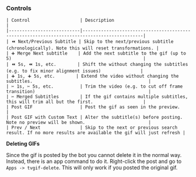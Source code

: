 ### Controls

```
| Control                   | Description                                                                                 | 
|---------------------------|---------------------------------------------------------------------------------------------|
| ⏪ Next/Previous Subtitle | Skip to the next/previous subtitle (chronologically). Note this will reset transformations. |
| ➕ Merge Next subtitle    | Add the next subtitle to the gif (up to 5)                                                  |
| ⏪ 5s, ⏪ 1s, etc.        | Shift the without changing the subtitles (e.g. to fix minor alignment issues)               | 
| ➕ 1s, ➕ 5s, etc.        | Extend the video without changing the subtitles.                                            | 
| ✂ 1s, ✂ 5s, etc.          | Trim the video (e.g. to cut off frame transition)                                           |
| ✂ Merged Subtitles        | If the gif contains multiple subtitles, this will trim all but the first.                   |
| Post GIF                  | Post the gif as seen in the preview.                                                        | 
| Post GIF with Custom Text | Alter the subtitle(s) before posting. Note no preview will be shown.                        |
| Prev / Next               | Skip to the next or previous search result. If no more results are available the gif will just refresh |                    
```

__Deleting GIFs__

Since the gif is posted by the bot you cannot delete it in the normal way. Instead, there is an app command to do it.
Right-click the post and go to `Apps -> tvgif-delete`. This will only work if you posted the original gif.

